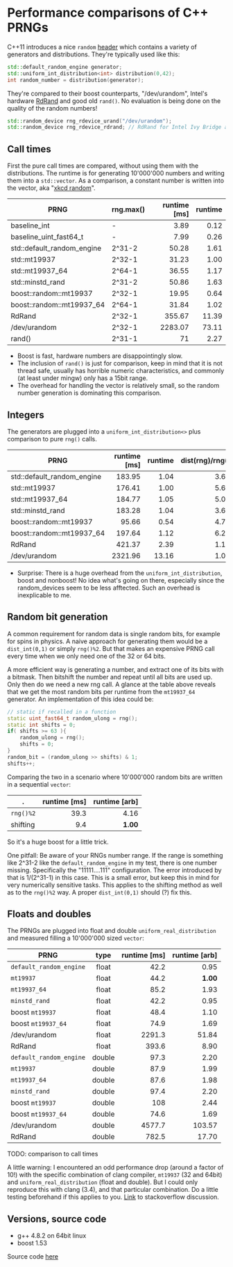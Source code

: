 # Performance comparisons of C++ PRNGs
C++11 introduces a nice `random` [header][3] which contains a variety of generators and distributions. They're typically used like this:

```c++
std::default_random_engine generator;
std::uniform_int_distribution<int> distribution(0,42);
int random_number = distribution(generator);
```

They're compared to their boost counterparts, "/dev/urandom", Intel's hardware [RdRand][6] and good old `rand()`. No evaluation is being done on the quality of the random numbers! 

```c++
std::random_device rng_rdevice_urand("/dev/urandom");
std::random_device rng_rdevice_rdrand; // RdRand for Intel Ivy Bridge and above
```

## Call times

First the pure call times are compared, without using them with the distributions. The runtime is for generating 10'000'000 numbers and writing them into a `std::vector`. As a comparison, a constant number is written into the vector, aka "[xkcd random][4]".

PRNG	|	rng.max()	|	runtime [ms]	|	runtime
--------- | --------------------- | -------------------: | ---------:
baseline_int	|	-	|	3.89	|	0.12
baseline_uint_fast64_t	|	-	|	7.99	|	0.26
std::default_random_engine	|	2^31-2	|	50.28	|	1.61
std::mt19937	|	2^32-1	|	31.23	|	1.00
std::mt19937_64	|	2^64-1	|	36.55	|	1.17
std::minstd_rand	|	2^31-2	|	50.86	|	1.63
boost::random::mt19937	|	2^32-1	|	19.95	|	0.64
boost::random::mt19937_64	|	2^64-1	|	31.84	|	1.02
RdRand	|	2^32-1	|	355.67	|	11.39
/dev/urandom	|	2^32-1	|	2283.07	|	73.11
rand()	|	2^31-1	|	71	|	2.27

- Boost is fast, hardware numbers are disappointingly slow.
- The inclusion of `rand()` is just for comparison, keep in mind that it is not thread safe, usually has horrible numeric characteristics, and commonly (at least under mingw) only has a 15bit range.
- The overhead for handling the vector is relatively small, so the random number generation is dominating this comparison.

## Integers
The generators are plugged into a `uniform_int_distribution<>` plus comparison to pure `rng()` calls.

PRNG                   | runtime [ms] | runtime | dist(rng)/rng() | dist(rng)-rng()
---------------------- | -----------: | ------: | --------------: | ---:
std::default_random_engine	|	183.95	|	1.04	|	3.66	|	133.67
std::mt19937	|	176.41	|	1.00	|	5.65	|	145.18
std::mt19937_64	|	184.77	|	1.05	|	5.06	|	148.22
std::minstd_rand	|	183.28	|	1.04	|	3.60	|	132.42
boost::random::mt19937	|	95.66	|	0.54	|	4.79	|	75.71
boost::random::mt19937_64	|	197.64	|	1.12	|	6.21	|	165.80
RdRand	|	421.37	|	2.39	|	1.18	|	65.70
/dev/urandom	|	2321.96	|	13.16	|	1.02	|	38.89

- Surprise: There is a huge overhead from the `uniform_int_distribution`, boost and nonboost! No idea what's going on there, especially since the random_devices seem to be less afftected. Such an overhead is inexplicable to me.

## Random bit generation
A common requirement for random data is single random bits, for example for spins in physics. A naive approach for generating them would be a `dist_int(0,1)` or simply `rng()%2`. But that makes an expensive PRNG call every time when we only need one of the 32 or 64 bits.

A more efficient way is generating a number, and extract one of its bits with a bitmask. Then bitshift the number and repeat until all bits are used up. Only then do we need a new rng call. A glance at the table above reveals that we get the most random bits per runtime from the `mt19937_64` generator. An implementation of this idea could be:

```c++
// static if recalled in a function
static uint_fast64_t random_ulong = rng();
static int shifts = 0;
if( shifts >= 63 ){
	random_ulong = rng();
	shifts = 0;
}
random_bit = (random_ulong >> shifts) & 1;
shifts++;
```

Comparing the two in a scenario where 10'000'000 random bits are written in a sequential `vector`:

. | runtime [ms] | runtime [arb]
--- | ---: | ---:
`rng()%2` | 39.3 | 4.16
shifting | 9.4 | **1.00**

So it's a huge boost for a little trick.

One pitfall: Be aware of your RNGs number range. If the range is something like 2^31-2 like the `default_random_engine` in my test, there is one number missing. Specifically the "11111....111" configuration. The error introduced by that is 1/(2^31-1) in this case. This is a small error, but keep this in mind for very numerically sensitive tasks. This applies to the shifting method as well as to the `rng()%2` way. A proper `dist_int(0,1)` should (?) fix this.

## Floats and doubles

The PRNGs are plugged into float and double `uniform_real_distribution` and measured filling a 10'000'000 sized `vector`:

PRNG | type | runtime [ms] | runtime [arb]
--- | :---: | ---: | ---:
`default_random_engine` 	|	 float  	|	42.2	|	0.95
`mt19937`               	|	 float  	|	44.2	|	**1.00**
`mt19937_64`            	|	 float  	|	85.2	|	1.93
`minstd_rand`           	|	 float  	|	42.2	|	0.95
boost `mt19937`           	|	 float  	|	48.4	|	1.10
boost `mt19937_64`           	|	 float  	|	74.9	|	1.69
/dev/urandom            	|	 float  	|	2291.3	|	51.84
RdRand                  	|	 float  	|	393.6	|	8.90
`default_random_engine` 	|	 double 	|	97.3	|	2.20
`mt19937`               	|	 double 	|	87.9	|	1.99
`mt19937_64`            	|	 double 	|	87.6	|	1.98
`minstd_rand`           	|	 double 	|	97.4	|	2.20
boost `mt19937`           	|	 double 	|	108	|	2.44
boost `mt19937_64`           	|	 double 	|	74.6	|	1.69
/dev/urandom            	|	 double 	|	4577.7	|	103.57
RdRand                  	|	 double 	|	782.5	|	17.70

TODO: comparison to call times

A little warning: I encountered an odd performance drop (around a factor of 10!) with the specific combination of clang compiler, `mt19937` (32 and 64bit) and `uniform_real_distribution` (float and double). But I could only reproduce this with clang (3.4), and that particular combination. Do a little testing beforehand if this applies to you. [Link][1] to stackoverflow discussion.

## Versions, source code
- g++ 4.8.2 on 64bit linux
- boost 1.53

Source code [here][2]


  [1]: http://stackoverflow.com/questions/23240586
  [2]: https://github.com/s9w/perf_cpp_random
  [3]: http://www.cplusplus.com/reference/random/
  [4]: http://xkcd.com/221/
  [5]: http://www.boost.org/doc/libs/1_55_0/doc/html/boost_random/reference.html#boost_random.reference.generators
  [6]: http://en.wikipedia.org/wiki/RdRand
